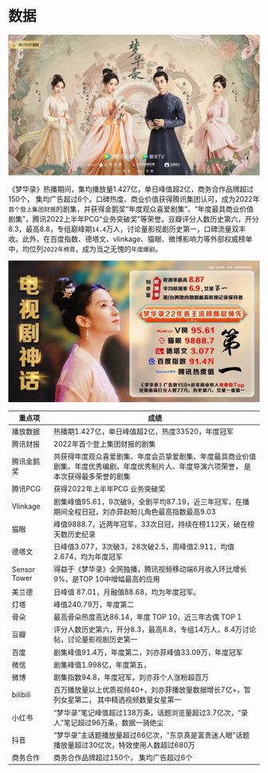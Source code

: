 # 数据


<img src="/image/data/guanfanghaibao.jpg" width="1080">

《梦华录》热播期间，集均播放量1.427亿，单日峰值超2亿，商务合作品牌超过150个， 集均广告超过6个。口碑热度、商业价值获得腾讯集团认可，成为2022年`首个登上集团财报`的剧集，并获得金鹅奖“年度观众喜爱剧集”、“年度最具商业价值剧集”，腾讯2022上半年PCG“业务突破奖”等荣誉。豆瓣评分人数历史第六，开分8.3，最高8.8，专组巅峰期`14.4`万人，讨论量影视剧历史第一，口碑流量双丰收。此外，在百度指数、德塔文、vlinkage、猫眼、微博影响力等外部权威榜单中，均位列`2022年榜首`，成为当之无愧的`年度爆剧`。

![](/image/data/all-cc.jpg)


| 重点项 | 成绩 |
| --- | --- |
| 播放数据 | 热播期1.427亿，单日峰值超2亿，热度33520，年度冠军 |
| 腾讯财报 | 2022年首个登上集团财报的剧集 |
| 腾讯金鹅奖 | 共获得年度观众喜爱剧集、年度会员挚爱剧集、年度最具商业价值剧集、年度优秀编剧、年度优秀制片人、年度导演六项荣誉， 是本次获得最多荣誉的剧集 |
| 腾讯PCG | 获得2022年上半年PCG 业务突破奖 |
| Vlinkage | 剧集峰值95.61，9次破9，全剧平均87.19，近三年冠军，在播期间全程日冠，刘亦菲赵盼儿角色最高指数最高9.03 |
| 猫眼  | 峰值9888.7，近两年冠军，33次日冠，持续在榜112天，破在榜天数历史纪录 |
| 德塔文 | 日峰值3.077，3次破3，28次破2.5，周峰值2.911，均值2.674，均为年度冠军 |
| Sensor Tower | 得益于《梦华录》全网独播，腾讯视频移动端6月收入环比增长9%，是TOP 10中增幅最高的应用 |
| 美兰德 | 日峰值 87.01，月融值88.68，均为年度冠军。 |
| 灯塔  | 峰值240.79万，年度第二 |
| 骨朵  | 最高骨朵热度高达86.14，年度 TOP 10，近三年古偶 TOP 1 |
| 豆瓣  | 评分人数历史第六，开分8.3，最高8.8，专组14万人，8.4万讨论帖，讨论量影视剧历史第一 |
| 百度  | 剧集峰值91.4万，年度第二，刘亦菲峰值33.09万，年度冠军 |
| 微信  | 剧集峰值1.998亿，年度第五， |
| 微博  | 剧集指数94.8，年度冠军，刘亦菲个人涨粉超百万 |
| bilibili | 百万播放量以上优质视频40+，刘亦菲播放量数据增长7亿+，暂列女星第二， 其中精选视频数量女星第一 |
| 小红书 | “梦华录”笔记峰值超过138万条，话题浏览量超过3.7亿次，“录人”笔记超过96万条，数据一骑绝尘 |
| 抖音  | “梦华录”主话题播放量超过66亿次，“东京真是富贵迷人眼”话题播放量超过30亿次，特效使用人数超过680万 |
| 商务合作 | 商务合作品牌超过150个， 集均广告超过6个 |
